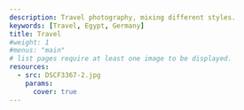 ```yaml
---
description: Travel photography, mixing different styles.
keywords: [Travel, Egypt, Germany]
title: Travel
#weight: 1
#menus: "main"
# list pages require at least one image to be displayed.
resources:
  - src: DSCF3367-2.jpg
    params:
      cover: true
---
```

